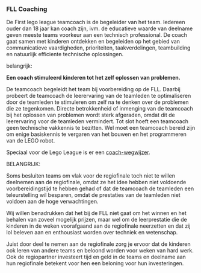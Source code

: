 ### FLL Coaching

De First lego league teamcoach is de begeleider van het team. Iedereen ouder dan 18 jaar kan coach zijn, ivm. de educatieve waarde van deelname geven meeste teams voorkeur aan een technisch professional. 
De coach gaat samen met kinderen ontdekken en begeleiden op het gebied van communicatieve vaardigheden, prioriteiten, taakverdelingen, teambuilding en natuurlijk efficiente technische oplossingen.

belangrijk:

**Een coach stimuleerd kinderen tot het zelf oplossen van problemen.**

De teamcoach begeleidt het team bij voorbereiding op de FLL. Daarbij probeert de teamcoach de leerervaring van de teamleden te optimaliseren door de teamleden te stimuleren om zelf na te denken over de problemen die ze tegenkomen. Directe betrokkenheid of inmenging van de teamcoach bij het oplossen van problemen wordt sterk afgeraden, omdat dit de leerervaring voor de teamleden vermindert. Tot slot hoeft een teamcoach geen technische vakkennis te bezitten. Wel moet een teamcoach bereid zijn om enige basiskennis te vergaren van het bouwen en het programmeren van de LEGO robot.

Speciaal voor de Lego League is er een [coach-wegwijzer](http://firstlegoleague.nl/wp-content/uploads/Coach-Wegwijzer.pdf).







 
BELANGRIJK:

Soms besluiten teams om vlak voor de regiofinale toch niet te willen deelnemen aan de regiofinale, omdat ze het idee hebben niet voldoende voorbereidingstijd te hebben gehad of dat de teamcoach de teamleden een teleurstelling wil besparen, omdat de prestaties van de teamleden niet voldoen aan de hoge verwachtingen.

Wij willen benadrukken dat het bij de FLL niet gaat om het winnen en het behalen van zoveel mogelijk prijzen, maar wel om de leerprestatie die de kinderen in de weken voorafgaand aan de regiofinale neerzetten en dat zij lol beleven aan en enthousiast worden over techniek en wetenschap.

Juist door deel te nemen aan de regiofinale zorg je ervoor dat de kinderen ook leren van andere teams en beloond worden voor weken van hard werk. Ook de regiopartner investeert tijd en geld in de teams en deelname aan hun regiofinale betekent voor hen een beloning voor hun investeringen.



